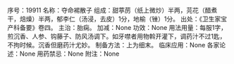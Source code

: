 序号：19911
名称：夺命裼散子
组成：甜葶苈（纸上微炒）半两，芫花（醋煮干，焙燥）半两，郁李仁（汤浸，去皮）1分，地榆（锉）1分。
出处：《卫生家宝产科备要》卷四。
主治：胎痫。
加减：None
功效：None
用法用量：每服1字，煎沉香、人参、钩藤子、防风汤调下。如牙噤者用物斡开灌下，调药汁不过1匙，不拘时候。沉香但磨药汁尤妙。
制备方法：上为细末。
临床应用：None
各家论述：None
用药禁忌：None
附注：None
